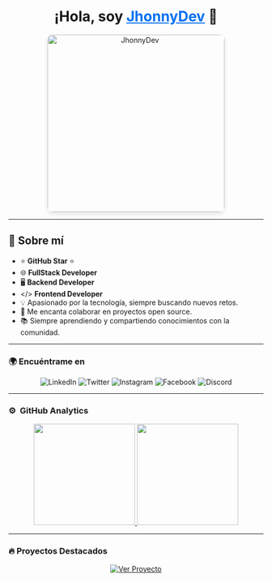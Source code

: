 <div align="center">
  <h1>¡Hola, soy <a href="https://jhonnydev.vercel.app/" target="_blank" style="color: #0070f3;">JhonnyDev</a> 👋</h1>
  <img src="https://github.com/user-attachments/assets/c8b73f43-5f43-4bab-8382-7a409c754524" alt="JhonnyDev" width="350" style="border-radius: 10px; box-shadow: 0px 4px 10px rgba(0, 0, 0, 0.1);">
</div>

---

## 🌟 Sobre mí

- ⭐ **GitHub Star** ⭐
- 🌐 **FullStack Developer**
- 🖥️ **Backend Developer**
- </> **Frontend Developer**
- 💡 Apasionado por la tecnología, siempre buscando nuevos retos.
- 🎯 Me encanta colaborar en proyectos open source.
- 📚 Siempre aprendiendo y compartiendo conocimientos con la comunidad.

---

### 🌍 Encuéntrame en

<p align="center">
  <a href="https://www.linkedin.com/in/jhonatancardona-desarollador-web/" target="_blank" style="text-decoration: none;">
    <img src="https://img.shields.io/badge/-LinkedIn-0A66C2?style=flat&logo=linkedin&logoColor=white" alt="LinkedIn" />
  </a>
  <a href="..." target="_blank" style="text-decoration: none;">
    <img src="https://img.shields.io/badge/-Twitter-1DA1F2?style=flat&logo=twitter&logoColor=white" alt="Twitter" />
  </a>
  <a href="..." target="_blank" style="text-decoration: none;">
    <img src="https://img.shields.io/badge/-Instagram-E4405F?style=flat&logo=instagram&logoColor=white" alt="Instagram" />
  </a>
  <a href="..." target="_blank" style="text-decoration: none;">
    <img src="https://img.shields.io/badge/-Facebook-1877F2?style=flat&logo=facebook&logoColor=white" alt="Facebook" />
  </a>
  <a href="..." target="_blank" style="text-decoration: none;">
    <img src="https://img.shields.io/badge/-Discord-7289DA?style=flat&logo=discord&logoColor=white" alt="Discord" />
  </a>
</p>

---

### ⚙️ &nbsp;GitHub Analytics

<p align="center">
  <a href="https://github.com/JhonnyChems">
    <img height="200em" src="https://github-readme-stats.vercel.app/api?username=JhonnyChems&show_icons=true&hide_title=true&count_private=true&hide=prs&theme=radical" />
    <img height="200em" src="https://github-readme-streak-stats.herokuapp.com/?user=JhonnyChems&theme=radical" />
  </a>
</p>

---

### 🔥 Proyectos Destacados

<p align="center">
  <a href="https://github.com/JhonnyChems/ProyectoDestacado" target="_blank">
    <img src="https://img.shields.io/badge/-Ver Proyecto-0070f3?style=flat&logo=github&logoColor=white" alt="Ver Proyecto" />
  </a>
</p>
